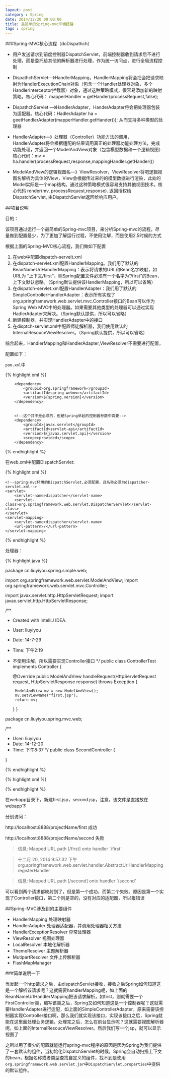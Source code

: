 ```yaml
---
layout: post
category : Spring
date: 2014/12/20 00:00:00 
title: 最简单的Spring-mvc环境搭建
tags : spring
---
```


###Spring-MVC核心流程（doDispathch）
- 用户发送请求到前度控制器DispatchServlet，前端控制器收到请求后不进行处理，而是委托给其他的解析器进行处理，作为统一访问点，进行全局流程控制

- DispathchServlet—》HandlerMapping，HandlerMapping将会把会把请求映射为HandlerExecutionChain对象（包含一个Handler处理器对象，多个HandlerInterceptor拦截器）对象，通过这种策略模式，很容易添加新的映射策略。核心代码： mapperHandler = getHander(processRequest,false);

- DispathchServlet —》HandlerAdapter，HanderAdapter将会把处理器包装为适配器。核心代码：HadlerAdapter ha = geetHandlerAdapter(mapperHandler.getHander()); 从而支持多种类型的处理器

- HandlerAdapter—》处理器（Controller）功能方法的调用，HandlerAdapter将会根据适配的结果调用真正的处理器功能处理方法，完成功能处理，并返回一个ModelAndView对象（包含模型数据和一个逻辑视图）核心代码：mv = ha.handler(processRequest,response,mappingHandler.getHander())

- ModelAndView的逻辑视图名—》ViewResolver，ViewResolver将吧逻辑视图名解析为具体的View，View会根据传过来的的模型数据进行渲染，此处的Model实际是一个map结构。通过这种策略模式很容易支持其他视图技术。核心代码  render(mv, processRequest,response).
返回授权给DispatchServlet, 由DispatchServlet返回给响应用户。


##项目说明

目的：

该项目通过运行一个最简单的Spring-mvc项目，来分析Spring-mvc的流程，尽量做到配置最少，为了更加了解运行过程，不使用注解，而是使用2.5时候的方式


根据上面的Spring-MVC核心流程，我们做如下配置

1. 在web中配置dispatch-servelt.xml
2. 在dispatch-servlet.xml配置HandlerMapping。我们用了默认的
BeanNameUrlHandlerMapping：表示将请求的URL和Bean名字映射，如URL为 “上下文/first”，则Spring配置文件必须有一个名字为“/first”的Bean，上下文默认忽略。（Spring默认提供该HandlerMapping，所以可以省略）
3. 在dispatch-servlet.xml配置HandlerAdapter：我们用了默认的SimpleControllerHandlerAdapter：表示所有实现了org.springframework.web.servlet.mvc.Controller接口的Bean可以作为Spring Web MVC中的处理器。如果需要其他类型的处理器可以通过实现HadlerAdapter来解决。（Spring默认提供，所以可以省略）
4. 新建控制器，并实现HandlerAdapter中的接口
5. 在disptch-servlet.xml中配置师徒解析器，我们使用默认的InternalResouceViewResolver。（Spring默认提供，所以可以省略）

综合起来，HandlerMapping和HandlerAdapter,ViewResolver不需要进行配置，



配置如下：


```pom.xml```中


{% highlight xml %}


  <!--加入该依赖，会自动增加aopalliance:1.0,commons-logging,spring-aop,spring-beans,spring-context,
        spring-core,spring-expression,spring-web,spring-webmvc,-->
        <dependency>
            <groupId>org.springframework</groupId>
            <artifactId>spring-webmvc</artifactId>
            <version>${spring.version}</version>
        </dependency>


        <!--这个并不是必须的，但是Spring早起的控制器参数中需要-->
        <dependency>
            <groupId>javax.servlet</groupId>
            <artifactId>servlet-api</artifactId>
            <version>${javax.servlet.api}</version>
            <scope>provided</scope>
        </dependency>



{% endhighlight %}


在web.xml中配置DispatchServlet:


{% highlight xml %}


    <!--spring-mvc环境的DispatchServlet,必须配置，且名称必须为dispatcher-servlet.xml-->
    <servlet>
        <servlet-name>dispatcher</servlet-name>
        <servlet-class>org.springframework.web.servlet.DispatcherServlet</servlet-class>
    </servlet>
    <servlet-mapping>
        <servlet-name>dispatcher</servlet-name>
        <url-pattern>/</url-pattern>
    </servlet-mapping>


{% endhighlight %}


处理器：

{% highlight java %}

package cn.liuyiyou.spring.simple.web;

import org.springframework.web.servlet.ModelAndView;
import org.springframework.web.servlet.mvc.Controller;

import javax.servlet.http.HttpServletRequest;
import javax.servlet.http.HttpServletResponse;

/**
 * Created with IntelliJ IDEA.
 * User: liuyiyou
 * Date: 14-7-29
 * Time: 下午2:19
 * 不使用注解，所以需要实现Controller接口
 */
public class ControllerTest implements Controller {

    @Override
    public ModelAndView handleRequest(HttpServletRequest request, HttpServletResponse response) throws Exception {

        ModelAndView mv = new ModelAndView();
        mv.setViewName("first.jsp");
        return mv;
    }
}


package cn.liuyiyou.spring.mvc.web;

/**
 * User: liuyiyou
 * Date: 14-12-20
 * Time: 下午8:37
 */
public class SecondController {


}


{% endhighlight %}



{% highlight xml %}


 <!--使用Spring默认提供的BeanNameUrlHandlerMapping，
 默认会将该class的类名去掉Controller并将首字母改成小写-->
 <bean name="/first" class="cn.liuyiyou.spring.mvc.web.FirstController" />

 <!--这个类是空的，-->
 <bean name="/second" class="cn.liuyiyou.spring.mvc.web.SecondController" />


{% endhighlight %}

在webapp目录下，新建first.jsp，second.jsp，注意，该文件是直接放在webapp下


分别访问：

http://localhost:8888/projectName/first   成功

http://localhost:8888/projectName/second  失败

> 信息: Mapped URL path [/first] onto handler '/first'

> 十二月 20, 2014 9:57:32 下午 org.springframework.web.servlet.handler.AbstractUrlHandlerMapping registerHandler

> 信息: Mapped URL path [/second] onto handler '/second'

可以看到两个请求都映射到了，但是第一个成功，而第二个失败。原因是第一个实现了Controller接口，第二个则是空的，没有对应的适配器，所以报错误

##Spring-MVC涉及到的主要组件

- HandlerMapping 处理映射器
- HandlerAdapter 处理器适配器，并调用处理器相关方法
- HandlerExceptionResolver 异常处理器
- ViewResolver 视图处理器
- LocalResolver 本地化解析器
- ThemeResolver 主题解析器
- MutipartResolver 文件上传解析器
- FlashMapManager

###简单说明一下

当发起一个http请求之后，由dispatchServlet接收，接收之后Spring如何知道这是一个解析该请求呢？这就需要handlerMapping呢，如上面的BeanNameUrlHandlerMapping把该请求解析，如first，则就需要一个FirstController类，编写该类之后，Spring又如何知道这是一个控制器呢？这就需要HandlerAdapter进行适配，如上面的SimpleControllerAdapter，原来需要该控制器实现Controller接口啊，那么我们就实现该接口，实现该接口之后，Spring就能在这里面处理业务逻辑，处理完之后，怎么在前台显示呢？这就需要视图解析器呢，如上面的InternalResouceViewResolver。然后我们写一个jsp，就可以显示视图了


之所以用了很少的配置就能运行spring-mvc程序的原因是因为Spring为我们提供了一套默认的组件，当初始化DispatchServlet的时候，Spring会自动扫描上下文的bean，根据名称或者类型查找自定义的组件，找不到是使用```org.springframework.web.servlet.jar```中```DispatchServlet.properties```中提供的默认组件。
